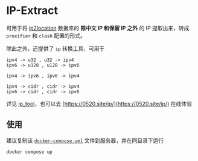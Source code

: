 # IP-Extract

可用于将 [ip2location](https://lite.ip2location.com/database-download) 数据库的 **除中文 IP 和保留 IP 之外** 的 IP 提取出来，转成 `proxifier` 和 `clash` 配置的形式。

除此之外，还提供了 `ip` 转换工具，可用于 
```
ipv4 -> u32 , u32 -> ipv4
ipv6 -> u128 , u128 -> ipv6

ipv4 -> ipv6 , ipv6 -> ipv4

ipv4 -> cidr , cidr -> ipv4
ipv6 -> cidr , cidr -> ipv6
```
详见 [ip_tool](/src/ip_tool.rs)，也可以去 [https://0520.site/ip/](https://0520.site/ip/) 在线体验

## 使用

建议复制该 [`docker-compose.yml`](docker-compose.yml) 文件到服务器，并在同目录下运行
```bash
docker compose up
```